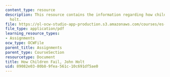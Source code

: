 ```yaml
---
content_type: resource
description: This resource contains the information regarding how children fail, john
  holt.
file: https://ol-ocw-studio-app-production.s3.amazonaws.com/courses/es-291-learning-seminar-experiments-in-education-spring-2003/89082e0380b89fea561c10c691df5ae0_MITES_291S03_1b_holt.pdf
file_type: application/pdf
learning_resource_types:
- Assignments
ocw_type: OCWFile
parent_title: Assignments
parent_type: CourseSection
resourcetype: Document
title: How Children Fail, John Holt
uid: 89082e03-80b8-9fea-561c-10c691df5ae0
---
```

